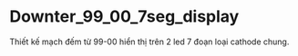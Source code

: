 # Downter_99_00_7seg_display
Thiết kế mạch đếm từ 99-00 hiển thị trên 2 led 7 đoạn loại cathode chung.
